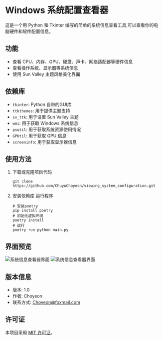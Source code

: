 ﻿# Windows 系统配置查看器

这是一个用 Python 和 Tkinter 编写的简单的系统信息查看工具,可以查看你的电脑硬件和软件配置信息。

## 功能

- 查看 CPU、内存、GPU、硬盘、声卡、网络适配器等硬件信息
- 查看操作系统、显示器等系统信息
- 使用 Sun Valley 主题风格美化界面

## 依赖库

- `tkinter`: Python 自带的GUI库
- `ttkthemes`: 用于提供主题支持
- `sv_ttk`: 用于设置 Sun Valley 主题
- `wmi`: 用于获取 Windows 系统信息
- `psutil`: 用于获取系统资源使用情况
- `GPUtil`: 用于获取 GPU 信息
- `screeninfo`: 用于获取显示器信息

## 使用方法

1. 下载或克隆项目代码
    ```
    git clone https://github.com/ChuyuChoyeon/viewing_system_configuration.git
    ```
   
2. 安装依赖库 运行程序
    ```shell
   # 安装poetry
   pip install poetry
   # 初始化虚拟环境
   poetry install
   # 运行
   poetry run python main.py
    ```
## 界面预览

![系统信息查看器界面](img/index.png)
![系统信息查看器界面](img/about.png)

## 版本信息

- 版本: 1.0
- 作者: Choyeon
- 联系方式: Choyeon@foxmail.com

## 许可证

本项目采用 [MIT 许可证](LICENSE)。

